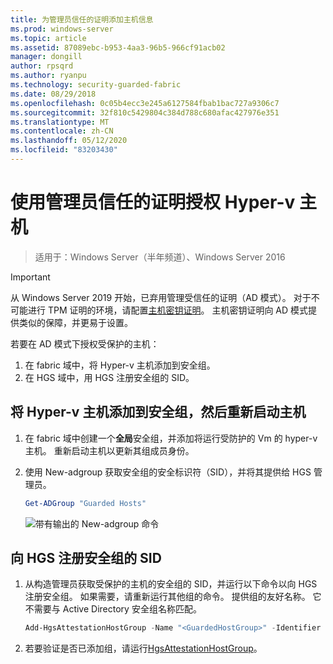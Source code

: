 ```yaml
---
title: 为管理员信任的证明添加主机信息
ms.prod: windows-server
ms.topic: article
ms.assetid: 87089ebc-b953-4aa3-96b5-966cf91acb02
manager: dongill
author: rpsqrd
ms.author: ryanpu
ms.technology: security-guarded-fabric
ms.date: 08/29/2018
ms.openlocfilehash: 0c05b4ecc3e245a6127584fbab1bac727a9306c7
ms.sourcegitcommit: 32f810c5429804c384d788c680afac427976e351
ms.translationtype: MT
ms.contentlocale: zh-CN
ms.lasthandoff: 05/12/2020
ms.locfileid: "83203430"
---
```

# <a name="authorize-hyper-v-hosts-using-admin-trusted-attestation"></a>使用管理员信任的证明授权 Hyper-v 主机

> 适用于：Windows Server（半年频道）、Windows Server 2016

> [!IMPORTANT]
> 从 Windows Server 2019 开始，已弃用管理受信任的证明（AD 模式）。 对于不可能进行 TPM 证明的环境，请配置[主机密钥证明](guarded-fabric-initialize-hgs-key-mode.md)。 主机密钥证明向 AD 模式提供类似的保障，并更易于设置。


若要在 AD 模式下授权受保护的主机：

1. 在 fabric 域中，将 Hyper-v 主机添加到安全组。
2. 在 HGS 域中，用 HGS 注册安全组的 SID。

## <a name="add-the-hyper-v-host-to-a-security-group-and-reboot-the-host"></a>将 Hyper-v 主机添加到安全组，然后重新启动主机

1. 在 fabric 域中创建一个**全局**安全组，并添加将运行受防护的 Vm 的 hyper-v 主机。
   重新启动主机以更新其组成员身份。

2. 使用 New-adgroup 获取安全组的安全标识符（SID），并将其提供给 HGS 管理员。

   ```powershell
   Get-ADGroup "Guarded Hosts"
   ```

   ![带有输出的 New-adgroup 命令](../media/Guarded-Fabric-Shielded-VM/guarded-host-get-adgroup.png)

## <a name="register-the-sid-of-the-security-group-with-hgs"></a>向 HGS 注册安全组的 SID

1. 从构造管理员获取受保护的主机的安全组的 SID，并运行以下命令以向 HGS 注册安全组。
   如果需要，请重新运行其他组的命令。
   提供组的友好名称。
   它不需要与 Active Directory 安全组名称匹配。

   ```powershell
   Add-HgsAttestationHostGroup -Name "<GuardedHostGroup>" -Identifier "<SID>"
   ```

2. 若要验证是否已添加组，请运行[HgsAttestationHostGroup](https://technet.microsoft.com/library/mt652172.aspx)。


